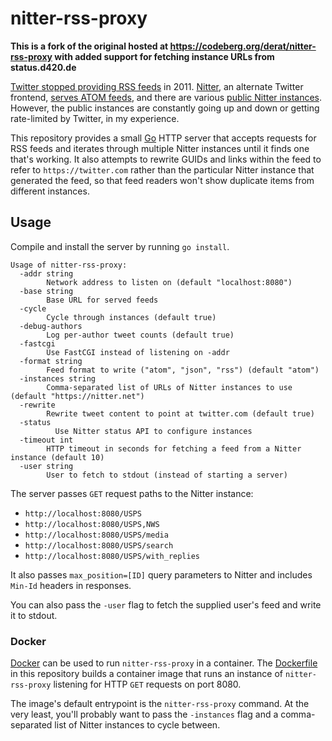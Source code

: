 # nitter-rss-proxy

**This is a fork of the original hosted at https://codeberg.org/derat/nitter-rss-proxy with added support for fetching instance URLs from status.d420.de**

[Twitter stopped providing RSS feeds] in 2011. [Nitter], an alternate Twitter
frontend, [serves ATOM feeds], and there are various [public Nitter instances].
However, the public instances are constantly going up and down or getting
rate-limited by Twitter, in my experience.

This repository provides a small [Go] HTTP server that accepts requests for RSS
feeds and iterates through multiple Nitter instances until it finds one that's
working. It also attempts to rewrite GUIDs and links within the feed to refer to
`https://twitter.com` rather than the particular Nitter instance that generated
the feed, so that feed readers won't show duplicate items from different
instances.

[Twitter stopped providing RSS feeds]: https://sociable.co/social-media/twitter-removes-all-search-rss-links-from-its-site-now-users-must-resort-to-hacks-to-get-feeds/
[Nitter]: https://github.com/zedeus/nitter
[serves ATOM feeds]: https://github.com/zedeus/nitter/issues/5
[public Nitter instances]: https://github.com/zedeus/nitter/wiki/Instances
[Go]: https://golang.org/

## Usage

Compile and install the server by running `go install`.

```
Usage of nitter-rss-proxy:
  -addr string
    	Network address to listen on (default "localhost:8080")
  -base string
    	Base URL for served feeds
  -cycle
    	Cycle through instances (default true)
  -debug-authors
    	Log per-author tweet counts (default true)
  -fastcgi
    	Use FastCGI instead of listening on -addr
  -format string
    	Feed format to write ("atom", "json", "rss") (default "atom")
  -instances string
    	Comma-separated list of URLs of Nitter instances to use (default "https://nitter.net")
  -rewrite
    	Rewrite tweet content to point at twitter.com (default true)
  -status
          Use Nitter status API to configure instances
  -timeout int
    	HTTP timeout in seconds for fetching a feed from a Nitter instance (default 10)
  -user string
    	User to fetch to stdout (instead of starting a server)
```

The server passes `GET` request paths to the Nitter instance:

*   `http://localhost:8080/USPS`
*   `http://localhost:8080/USPS,NWS`
*   `http://localhost:8080/USPS/media`
*   `http://localhost:8080/USPS/search`
*   `http://localhost:8080/USPS/with_replies`

It also passes `max_position=[ID]` query parameters to Nitter and includes
`Min-Id` headers in responses.

You can also pass the `-user` flag to fetch the supplied user's feed and write
it to stdout.

### Docker

[Docker] can be used to run `nitter-rss-proxy` in a container. The
[Dockerfile](./Dockerfile) in this repository builds a container image that runs
an instance of `nitter-rss-proxy` listening for HTTP `GET` requests on port 8080.

The image's default entrypoint is the `nitter-rss-proxy` command. At the very
least, you'll probably want to pass the `-instances` flag and a comma-separated
list of Nitter instances to cycle between.

[Docker]: https://www.docker.com/
